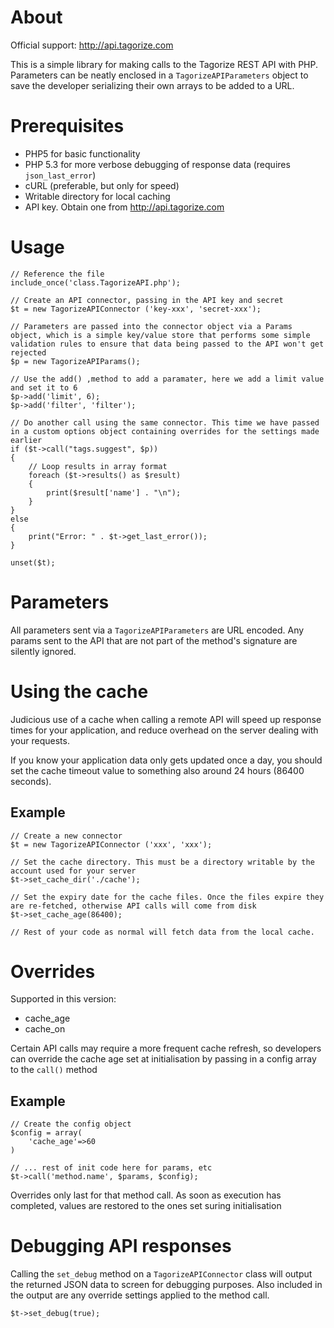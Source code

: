 About
====================

Official support: <http://api.tagorize.com>

This is a simple library for making calls to the Tagorize REST API with PHP. Parameters can be neatly enclosed in a `TagorizeAPIParameters` object to save the developer serializing their own arrays to be added to a URL.

Prerequisites
====================

- PHP5 for basic functionality
- PHP 5.3 for more verbose debugging of response data (requires `json_last_error`)
- cURL (preferable, but only for speed)
- Writable directory for local caching
- API key. Obtain one from <http://api.tagorize.com>

Usage
====================

	// Reference the file
	include_once('class.TagorizeAPI.php');

	// Create an API connector, passing in the API key and secret
	$t = new TagorizeAPIConnector ('key-xxx', 'secret-xxx');
	
	// Parameters are passed into the connector object via a Params object, which is a simple key/value store that performs some simple validation rules to ensure that data being passed to the API won't get rejected
	$p = new TagorizeAPIParams();
	
	// Use the add() ,method to add a paramater, here we add a limit value and set it to 6
	$p->add('limit', 6);
	$p->add('filter', 'filter');

	// Do another call using the same connector. This time we have passed in a custom options object containing overrides for the settings made earlier
	if ($t->call("tags.suggest", $p)) 
	{		
		// Loop results in array format
		foreach ($t->results() as $result) 
		{
			print($result['name'] . "\n");
		}
	} 
	else 
	{
		print("Error: " . $t->get_last_error());		
	}
	
	unset($t);
	
Parameters
====================

All parameters sent via a `TagorizeAPIParameters` are URL encoded. Any params sent to the API that are not part of the method's signature are silently ignored.

	
Using the cache
====================

Judicious use of a cache when calling a remote API will speed up response times for your application, and reduce overhead on the server dealing with your requests.

If you know your application data only gets updated once a day, you should set the cache timeout value to something also around 24 hours (86400 seconds).

Example
--------------------

	// Create a new connector
	$t = new TagorizeAPIConnector ('xxx', 'xxx');	
	
	// Set the cache directory. This must be a directory writable by the account used for your server
	$t->set_cache_dir('./cache');
	
	// Set the expiry date for the cache files. Once the files expire they are re-fetched, otherwise API calls will come from disk
	$t->set_cache_age(86400);
	
	// Rest of your code as normal will fetch data from the local cache.

Overrides
====================

Supported in this version:

- cache_age
- cache_on

Certain API calls may require a more frequent cache refresh, so developers can override the cache age set at initialisation by passing in a config array to the `call()` method

Example
--------------------

	// Create the config object
	$config = array(
		'cache_age'=>60
	)
	
	// ... rest of init code here for params, etc
	$t->call('method.name', $params, $config);
	
Overrides only last for that method call. As soon as execution has completed, values are restored to the ones set suring initialisation

Debugging API responses
====================

Calling the `set_debug` method on a `TagorizeAPIConnector` class will output the returned JSON data to screen for debugging purposes. Also included in the output are any override settings applied to the method call. 

	$t->set_debug(true);